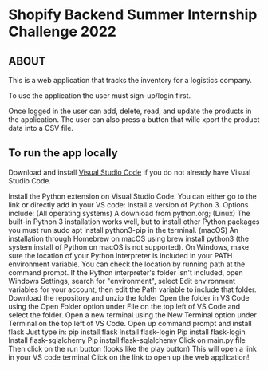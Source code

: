 # Shopify Backend Summer Internship Challenge 2022
## ABOUT 
This is a web application that tracks the inventory for a logistics company.

To use the application the user must sign-up/login first. 

Once logged in the user can add, delete, read, and  update the products in the application. The user can also press a button that wille xport the product data into a CSV file.  

## To run the app locally
Download and install [Visual Studio Code](https://code.visualstudio.com/) if you do not already have Visual Studio Code. 


Install the Python extension on Visual Studio Code. You can either go to the link or directly add in your VS code:
Install a version of Python 3. Options include:
(All operating systems) A download from python.org;
(Linux) The built-in Python 3 installation works well, but to install other Python packages you must run sudo apt install python3-pip in the terminal.
(macOS) An installation through Homebrew on macOS using brew install python3 (the system install of Python on macOS is not supported).
On Windows, make sure the location of your Python interpreter is included in your PATH environment variable. You can check the location by running path at the command prompt. If the Python interpreter's folder isn't included, open Windows Settings, search for "environment", select Edit environment variables for your account, then edit the Path variable to include that folder.
Download the repository and unzip the folder
Open the folder in VS Code using the Open Folder option under File on the top left of VS Code and select the folder.
Open a new terminal using the New Terminal option under Terminal on the top left of VS Code.
Open up command prompt and install flask 
Just type in: pip install flask
Install flask-login
Pip install flask-login
Install flask-sqlalchemy
Pip install flask-sqlalchemy
Click on main.py file
Then click on the run button (looks like the play button)
This will open a link in your VS code terminal 
Click on the link to open up the web application!

